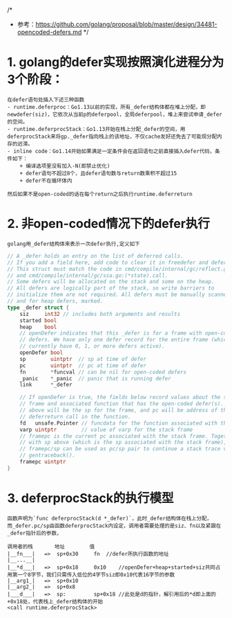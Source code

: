 /*
* 参考：https://github.com/golang/proposal/blob/master/design/34481-opencoded-defers.md
*/

# 1. golang的defer实现按照演化进程分为3个阶段：
    在defer语句处插入下述三种函数
    - runtime.deferproc：Go1.13以前的实现，所有_defer结构体都在堆上分配，即newdefer(siz)，它依次从当前p的deferpool，全局deferpool，堆上来尝试申请_defer的空间。
    - runtime.deferprocStack：Go1.13开始在栈上分配_defer的空间，用deferprocStack来将gp._defer指向栈上的该地址，不仅cache友好还免去了可能现分配内存的迟滞。
    - inline code：Go1.14开始如果满足一定条件会在返回语句之前直接插入defer代码，条件如下：
        + 编译选项里没有加入-N(即禁止优化)
        + defer语句不超过8个，且defer语句数与return数乘积不超过15
        + defer不在循环体内

    然后如果不是open-coded的话在每个return之后执行runtime.deferreturn

# 2. 非open-coded情况下的defer执行
    golang用_defer结构体来表示一次defer执行,定义如下
```Go
// A _defer holds an entry on the list of deferred calls.
// If you add a field here, add code to clear it in freedefer and deferProcStack
// This struct must match the code in cmd/compile/internal/gc/reflect.go:deferstruct
// and cmd/compile/internal/gc/ssa.go:(*state).call.
// Some defers will be allocated on the stack and some on the heap.
// All defers are logically part of the stack, so write barriers to
// initialize them are not required. All defers must be manually scanned,
// and for heap defers, marked.
type _defer struct {
	siz     int32 // includes both arguments and results
	started bool
	heap    bool
	// openDefer indicates that this _defer is for a frame with open-coded
	// defers. We have only one defer record for the entire frame (which may
	// currently have 0, 1, or more defers active).
	openDefer bool
	sp        uintptr  // sp at time of defer
	pc        uintptr  // pc at time of defer
	fn        *funcval // can be nil for open-coded defers
	_panic    *_panic  // panic that is running defer
	link      *_defer

	// If openDefer is true, the fields below record values about the stack
	// frame and associated function that has the open-coded defer(s). sp
	// above will be the sp for the frame, and pc will be address of the
	// deferreturn call in the function.
	fd   unsafe.Pointer // funcdata for the function associated with the frame
	varp uintptr        // value of varp for the stack frame
	// framepc is the current pc associated with the stack frame. Together,
	// with sp above (which is the sp associated with the stack frame),
	// framepc/sp can be used as pc/sp pair to continue a stack trace via
	// gentraceback().
	framepc uintptr
}
```

# 3. deferprocStack的执行模型
    函数声明为`func deferprocStack(d *_defer)`，此时_defer结构体在栈上分配，
    而_defer.pc/sp由函数deferprocStack内设定，调用者需要处理的是siz、fn以及紧跟在_defer指针后的参数，

    调用者的栈       地址        值
    |__fn___|   =>  sp+0x30     fn  //defer所执行函数的地址
    |__...__|
    |__*d___|   =>  sp+0x18     0x10    //openDefer+heap+started+siz共同占用第一个8字节，我们只需传入低位的4字节siz即0x10代表16字节的参数
    |__arg1_|   =>  sp+0x10
    |__arg2_|   =>  sp+0x8
    |___d___|   =>  sp:         sp+0x18 //此处是d的指针，解引用后的*d即上面的+0x18处，代表栈上_defer结构体的开始 
    <call runtime.deferprocStack>







